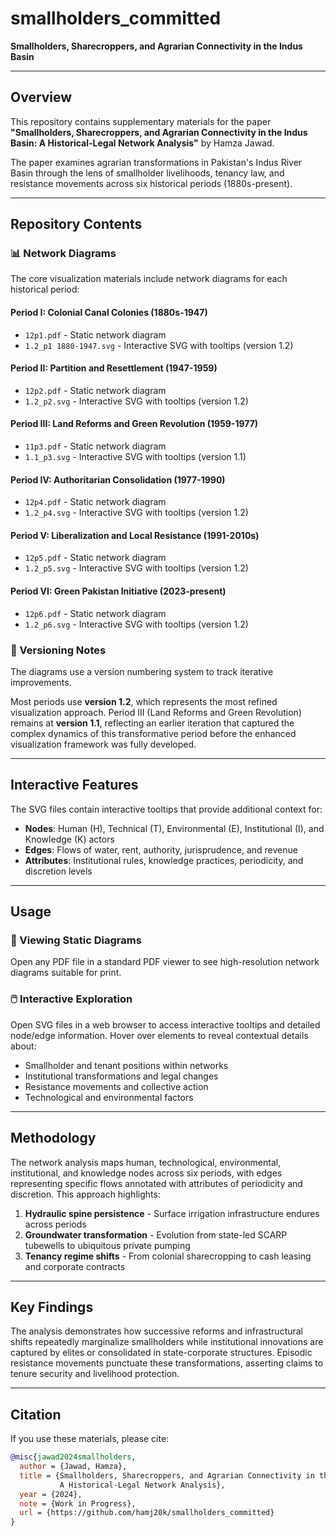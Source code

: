 # smallholders_committed

**Smallholders, Sharecroppers, and Agrarian Connectivity in the Indus Basin**

---

## Overview

This repository contains supplementary materials for the paper **"Smallholders, Sharecroppers, and Agrarian Connectivity in the Indus Basin: A Historical-Legal Network Analysis"** by Hamza Jawad.

The paper examines agrarian transformations in Pakistan's Indus River Basin through the lens of smallholder livelihoods, tenancy law, and resistance movements across six historical periods (1880s-present).

---

## Repository Contents

### 📊 Network Diagrams

The core visualization materials include network diagrams for each historical period:

#### **Period I: Colonial Canal Colonies (1880s-1947)**
- `12p1.pdf` - Static network diagram
- `1.2_p1 1880-1947.svg` - Interactive SVG with tooltips (version 1.2)

#### **Period II: Partition and Resettlement (1947-1959)**
- `12p2.pdf` - Static network diagram  
- `1.2_p2.svg` - Interactive SVG with tooltips (version 1.2)

#### **Period III: Land Reforms and Green Revolution (1959-1977)**
- `11p3.pdf` - Static network diagram
- `1.1_p3.svg` - Interactive SVG with tooltips (version 1.1)

#### **Period IV: Authoritarian Consolidation (1977-1990)**
- `12p4.pdf` - Static network diagram
- `1.2_p4.svg` - Interactive SVG with tooltips (version 1.2)

#### **Period V: Liberalization and Local Resistance (1991-2010s)**
- `12p5.pdf` - Static network diagram
- `1.2_p5.svg` - Interactive SVG with tooltips (version 1.2)

#### **Period VI: Green Pakistan Initiative (2023-present)**
- `12p6.pdf` - Static network diagram
- `1.2_p6.svg` - Interactive SVG with tooltips (version 1.2)

### 🔄 Versioning Notes

The diagrams use a version numbering system to track iterative improvements.

Most periods use **version 1.2**, which represents the most refined visualization approach. Period III (Land Reforms and Green Revolution) remains at **version 1.1**, reflecting an earlier iteration that captured the complex dynamics of this transformative period before the enhanced visualization framework was fully developed.

---

## Interactive Features

The SVG files contain interactive tooltips that provide additional context for:

- **Nodes**: Human (H), Technical (T), Environmental (E), Institutional (I), and Knowledge (K) actors
- **Edges**: Flows of water, rent, authority, jurisprudence, and revenue
- **Attributes**: Institutional rules, knowledge practices, periodicity, and discretion levels

---

## Usage

### 📄 Viewing Static Diagrams
Open any PDF file in a standard PDF viewer to see high-resolution network diagrams suitable for print.

### 🖱️ Interactive Exploration
Open SVG files in a web browser to access interactive tooltips and detailed node/edge information. Hover over elements to reveal contextual details about:

- Smallholder and tenant positions within networks
- Institutional transformations and legal changes
- Resistance movements and collective action
- Technological and environmental factors

---

## Methodology

The network analysis maps human, technological, environmental, institutional, and knowledge nodes across six periods, with edges representing specific flows annotated with attributes of periodicity and discretion. This approach highlights:

1. **Hydraulic spine persistence** - Surface irrigation infrastructure endures across periods
2. **Groundwater transformation** - Evolution from state-led SCARP tubewells to ubiquitous private pumping
3. **Tenancy regime shifts** - From colonial sharecropping to cash leasing and corporate contracts

---

## Key Findings

The analysis demonstrates how successive reforms and infrastructural shifts repeatedly marginalize smallholders while institutional innovations are captured by elites or consolidated in state-corporate structures. Episodic resistance movements punctuate these transformations, asserting claims to tenure security and livelihood protection.

---

## Citation

If you use these materials, please cite:
```bibtex
@misc{jawad2024smallholders,
  author = {Jawad, Hamza},
  title = {Smallholders, Sharecroppers, and Agrarian Connectivity in the Indus Basin: 
           A Historical-Legal Network Analysis},
  year = {2024},
  note = {Work in Progress},
  url = {https://github.com/hamj20k/smallholders_committed}
}
